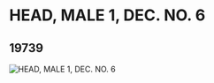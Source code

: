 # HEAD, MALE 1, DEC. NO. 6
## 19739
![HEAD, MALE 1, DEC. NO. 6](https://lc-www-live-s.legocdn.com/media/bricks/5/2/6101893.jpg)